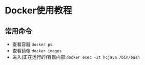 # Docker使用教程

## 常用命令

* 查看容器:`docker ps`
* 查看镜像:`docker images`
* 进入(正在运行的)容器内部:`docker exec -it hcjava /bin/bash`




